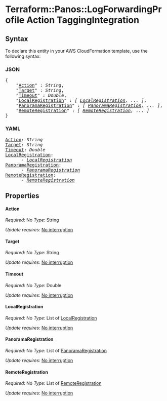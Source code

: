 # Terraform::Panos::LogForwardingProfile Action TaggingIntegration

## Syntax

To declare this entity in your AWS CloudFormation template, use the following syntax:

### JSON

<pre>
{
    "<a href="#action" title="Action">Action</a>" : <i>String</i>,
    "<a href="#target" title="Target">Target</a>" : <i>String</i>,
    "<a href="#timeout" title="Timeout">Timeout</a>" : <i>Double</i>,
    "<a href="#localregistration" title="LocalRegistration">LocalRegistration</a>" : <i>[ <a href="action-taggingintegration-localregistration.md">LocalRegistration</a>, ... ]</i>,
    "<a href="#panoramaregistration" title="PanoramaRegistration">PanoramaRegistration</a>" : <i>[ <a href="action-taggingintegration-panoramaregistration.md">PanoramaRegistration</a>, ... ]</i>,
    "<a href="#remoteregistration" title="RemoteRegistration">RemoteRegistration</a>" : <i>[ <a href="action-taggingintegration-remoteregistration.md">RemoteRegistration</a>, ... ]</i>
}
</pre>

### YAML

<pre>
<a href="#action" title="Action">Action</a>: <i>String</i>
<a href="#target" title="Target">Target</a>: <i>String</i>
<a href="#timeout" title="Timeout">Timeout</a>: <i>Double</i>
<a href="#localregistration" title="LocalRegistration">LocalRegistration</a>: <i>
      - <a href="action-taggingintegration-localregistration.md">LocalRegistration</a></i>
<a href="#panoramaregistration" title="PanoramaRegistration">PanoramaRegistration</a>: <i>
      - <a href="action-taggingintegration-panoramaregistration.md">PanoramaRegistration</a></i>
<a href="#remoteregistration" title="RemoteRegistration">RemoteRegistration</a>: <i>
      - <a href="action-taggingintegration-remoteregistration.md">RemoteRegistration</a></i>
</pre>

## Properties

#### Action

_Required_: No
_Type_: String

_Update requires_: [No interruption](https://docs.aws.amazon.com/AWSCloudFormation/latest/UserGuide/using-cfn-updating-stacks-update-behaviors.html#update-no-interrupt)

#### Target

_Required_: No
_Type_: String

_Update requires_: [No interruption](https://docs.aws.amazon.com/AWSCloudFormation/latest/UserGuide/using-cfn-updating-stacks-update-behaviors.html#update-no-interrupt)

#### Timeout

_Required_: No
_Type_: Double

_Update requires_: [No interruption](https://docs.aws.amazon.com/AWSCloudFormation/latest/UserGuide/using-cfn-updating-stacks-update-behaviors.html#update-no-interrupt)

#### LocalRegistration

_Required_: No
_Type_: List of <a href="action-taggingintegration-localregistration.md">LocalRegistration</a>

_Update requires_: [No interruption](https://docs.aws.amazon.com/AWSCloudFormation/latest/UserGuide/using-cfn-updating-stacks-update-behaviors.html#update-no-interrupt)

#### PanoramaRegistration

_Required_: No
_Type_: List of <a href="action-taggingintegration-panoramaregistration.md">PanoramaRegistration</a>

_Update requires_: [No interruption](https://docs.aws.amazon.com/AWSCloudFormation/latest/UserGuide/using-cfn-updating-stacks-update-behaviors.html#update-no-interrupt)

#### RemoteRegistration

_Required_: No
_Type_: List of <a href="action-taggingintegration-remoteregistration.md">RemoteRegistration</a>

_Update requires_: [No interruption](https://docs.aws.amazon.com/AWSCloudFormation/latest/UserGuide/using-cfn-updating-stacks-update-behaviors.html#update-no-interrupt)

